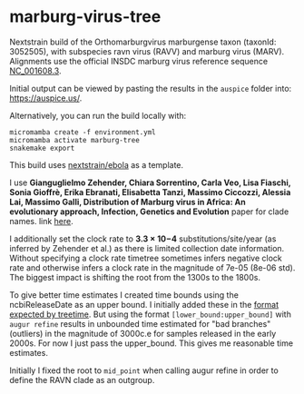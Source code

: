 # marburg-virus-tree

Nextstrain build of the Orthomarburgvirus marburgense taxon (taxonId: 3052505), with subspecies ravn virus (RAVV) and marburg virus (MARV). Alignments use the official INSDC marburg virus reference sequence [NC_001608.3](https://www.ncbi.nlm.nih.gov/nuccore/NC_001608.3).

Initial output can be viewed by pasting the results in the `auspice` folder into: https://auspice.us/.

Alternatively, you can run the build locally with:

```
micromamba create -f environment.yml
micromamba activate marburg-tree
snakemake export
```

This build uses [nextstrain/ebola](https://github.com/nextstrain/ebola) as a template.



I use 
__Gianguglielmo Zehender, Chiara Sorrentino, Carla Veo, Lisa Fiaschi, Sonia Gioffrè, Erika Ebranati, Elisabetta Tanzi, Massimo Ciccozzi, Alessia Lai, Massimo Galli,
Distribution of Marburg virus in Africa: An evolutionary approach,
Infection, Genetics and Evolution__
paper for clade names. link [here](https://www.sciencedirect.com/science/article/pii/S1567134816302386?via%3Dihub).

I additionally set the clock rate to __3.3 × 10−4__ substitutions/site/year (as inferred by Zehender et al.) as there is limited collection date information. Without specifying a clock rate timetree sometimes infers negative clock rate and otherwise infers a clock rate in the magnitude of 7e-05 (8e-06 std). The biggest impact is shifting the root from the 1300s to the 1800s. 

To give better time estimates I created time bounds using the ncbiReleaseDate as an upper bound. I initially added these in the [format expected by treetime](https://github.com/neherlab/treetime/blob/master/treetime/argument_parser.py#L84). But using the format `[lower_bound:upper_bound]` with `augur refine` results in unbounded time estimated for "bad branches" (outliers) in the magnitude of 3000c.e for samples released in the early 2000s. For now I just pass the upper_bound. This gives me reasonable time estimates. 

Initially I fixed the root to `mid_point` when calling augur refine in order to define the RAVN clade as an outgroup.

